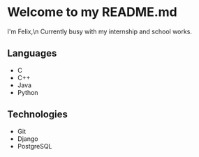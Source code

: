 # Welcome to my README.md

I'm Felix,\n
Currently busy with my internship and school works.

## Languages
- C
- C++
- Java
- Python

## Technologies
- Git
- Django
- PostgreSQL
